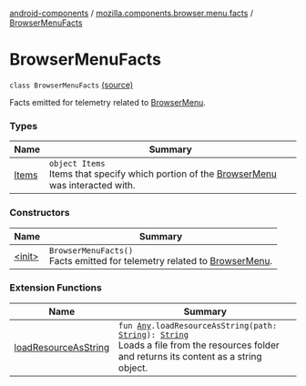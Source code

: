 [android-components](../../index.md) / [mozilla.components.browser.menu.facts](../index.md) / [BrowserMenuFacts](./index.md)

# BrowserMenuFacts

`class BrowserMenuFacts` [(source)](https://github.com/mozilla-mobile/android-components/blob/master/components/browser/menu/src/main/java/mozilla/components/browser/menu/facts/BrowserMenuFacts.kt#L15)

Facts emitted for telemetry related to [BrowserMenu](#).

### Types

| Name | Summary |
|---|---|
| [Items](-items/index.md) | `object Items`<br>Items that specify which portion of the [BrowserMenu](#) was interacted with. |

### Constructors

| Name | Summary |
|---|---|
| [&lt;init&gt;](-init-.md) | `BrowserMenuFacts()`<br>Facts emitted for telemetry related to [BrowserMenu](#). |

### Extension Functions

| Name | Summary |
|---|---|
| [loadResourceAsString](../../mozilla.components.support.test.file/kotlin.-any/load-resource-as-string.md) | `fun `[`Any`](https://kotlinlang.org/api/latest/jvm/stdlib/kotlin/-any/index.html)`.loadResourceAsString(path: `[`String`](https://kotlinlang.org/api/latest/jvm/stdlib/kotlin/-string/index.html)`): `[`String`](https://kotlinlang.org/api/latest/jvm/stdlib/kotlin/-string/index.html)<br>Loads a file from the resources folder and returns its content as a string object. |
